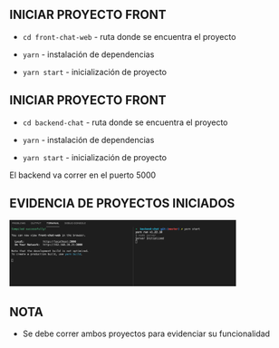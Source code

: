 ## INICIAR PROYECTO FRONT

* `cd front-chat-web` - ruta donde se encuentra el proyecto

* `yarn` - instalación de dependencias

* `yarn start` - inicialización de proyecto

## INICIAR PROYECTO FRONT

* `cd backend-chat` - ruta donde se encuentra el proyecto

* `yarn` - instalación de dependencias

* `yarn start` - inicialización de proyecto

El backend va correr en el puerto 5000

## EVIDENCIA DE PROYECTOS INICIADOS

<img src="images/example-run.png"  width=400>

## NOTA

* Se debe correr ambos proyectos para evidenciar su funcionalidad 
